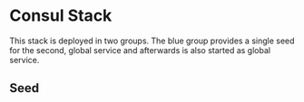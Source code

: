 # Consul Stack

This stack is deployed in two groups. The blue group provides a single seed for the second, global service and afterwards is also started as global service.

## Seed

```

```
